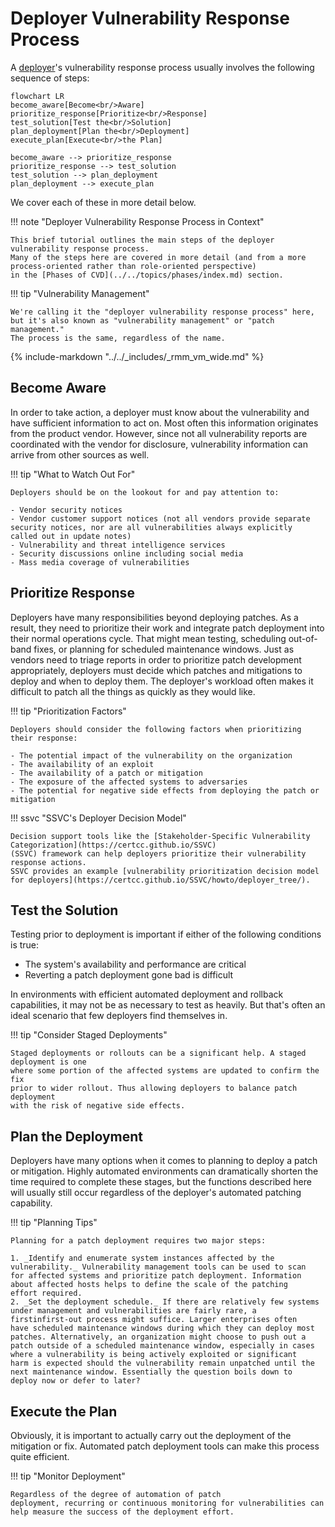 # Deployer Vulnerability Response Process

A [deployer](../../topics/roles/deployer.md)'s vulnerability response process usually involves the
following sequence of steps:

```mermaid
flowchart LR
become_aware[Become<br/>Aware]
prioritize_response[Prioritize<br/>Response]
test_solution[Test the<br/>Solution]
plan_deployment[Plan the<br/>Deployment]
execute_plan[Execute<br/>the Plan]

become_aware --> prioritize_response
prioritize_response --> test_solution
test_solution --> plan_deployment
plan_deployment --> execute_plan
```

We cover each of these in more detail below.

!!! note "Deployer Vulnerability Response Process in Context"

    This brief tutorial outlines the main steps of the deployer vulnerability response process.
    Many of the steps here are covered in more detail (and from a more process-oriented rather than role-oriented perspective)
    in the [Phases of CVD](../../topics/phases/index.md) section.

!!! tip "Vulnerability Management"

    We're calling it the "deployer vulnerability response process" here, 
    but it's also known as "vulnerability management" or "patch management."
    The process is the same, regardless of the name.

{% include-markdown "../../_includes/_rmm_vm_wide.md" %}


## Become Aware

In order to take action, a deployer must know about the vulnerability
and have sufficient information to act on. Most often this information
originates from the product vendor. However, since not all vulnerability
reports are coordinated with the vendor for disclosure, vulnerability
information can arrive from other sources as well.

!!! tip "What to Watch Out For"

    Deployers should be on the lookout for and pay attention to:

    - Vendor security notices
    - Vendor customer support notices (not all vendors provide separate
    security notices, nor are all vulnerabilities always explicitly
    called out in update notes)
    - Vulnerability and threat intelligence services
    - Security discussions online including social media
    - Mass media coverage of vulnerabilities

## Prioritize Response

Deployers have many responsibilities beyond deploying patches. As a
result, they need to prioritize their work and integrate patch
deployment into their normal operations cycle. That might mean testing,
scheduling out-of-band fixes, or planning for scheduled maintenance
windows. Just as vendors need to triage reports in order to prioritize
patch development appropriately, deployers must decide which patches and
mitigations to deploy and when to deploy them. The deployer's workload
often makes it difficult to patch all the things as quickly as they
would like.

!!! tip "Prioritization Factors"

    Deployers should consider the following factors when prioritizing
    their response:

    - The potential impact of the vulnerability on the organization
    - The availability of an exploit
    - The availability of a patch or mitigation
    - The exposure of the affected systems to adversaries
    - The potential for negative side effects from deploying the patch or
    mitigation

!!! ssvc "SSVC's Deployer Decision Model"

    Decision support tools like the [Stakeholder-Specific Vulnerability Categorization](https://certcc.github.io/SSVC)
    (SSVC) framework can help deployers prioritize their vulnerability response actions.
    SSVC provides an example [vulnerability prioritization decision model for deployers](https://certcc.github.io/SSVC/howto/deployer_tree/).

## Test the Solution

Testing prior to deployment is important if either of the following
conditions is true:

- The system's availability and performance are critical
- Reverting a patch deployment gone bad is difficult

In environments with efficient automated deployment and rollback
capabilities, it may not be as necessary to test as heavily. But that's
often an ideal scenario that few deployers find themselves in. 

!!! tip "Consider Staged Deployments"

    Staged deployments or rollouts can be a significant help. A staged deployment is one
    where some portion of the affected systems are updated to confirm the fix
    prior to wider rollout. Thus allowing deployers to balance patch deployment
    with the risk of negative side effects.


## Plan the Deployment

Deployers have many options when it comes to planning to deploy a patch
or mitigation. Highly automated environments can dramatically shorten
the time required to complete these stages, but the functions described
here will usually still occur regardless of the deployer's automated
patching capability.

!!! tip "Planning Tips"

    Planning for a patch deployment requires two major steps:

    1. _Identify and enumerate system instances affected by the
    vulnerability._ Vulnerability management tools can be used to scan
    for affected systems and prioritize patch deployment. Information
    about affected hosts helps to define the scale of the patching
    effort required.
    2. _Set the deployment schedule._ If there are relatively few systems
    under management and vulnerabilities are fairly rare, a
    firstinfirst-out process might suffice. Larger enterprises often
    have scheduled maintenance windows during which they can deploy most
    patches. Alternatively, an organization might choose to push out a
    patch outside of a scheduled maintenance window, especially in cases
    where a vulnerability is being actively exploited or significant
    harm is expected should the vulnerability remain unpatched until the
    next maintenance window. Essentially the question boils down to
    deploy now or defer to later?

## Execute the Plan

Obviously, it is important to actually carry out the deployment of the
mitigation or fix. Automated patch deployment tools can make this
process quite efficient.

!!! tip "Monitor Deployment"

    Regardless of the degree of automation of patch
    deployment, recurring or continuous monitoring for vulnerabilities can
    help measure the success of the deployment effort.
